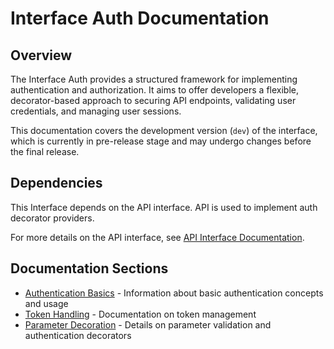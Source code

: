 # Interface Auth Documentation

## Overview

The Interface Auth provides a structured framework for implementing authentication and authorization. It aims to offer developers a flexible, decorator-based approach to securing API endpoints, validating user credentials, and managing user sessions.

This documentation covers the development version (`dev`) of the interface, which is currently in pre-release stage and may undergo changes before the final release.

## Dependencies

This Interface depends on the API interface. API is used to implement auth decorator providers.

For more details on the API interface, see [API Interface Documentation](https://github.com/AntelopeJS/interface-api).

## Documentation Sections

- [Authentication Basics](./2.authentication.md) - Information about basic authentication concepts and usage
- [Token Handling](./3.token-handling.md) - Documentation on token management
- [Parameter Decoration](./4.parameter-decoration.md) - Details on parameter validation and authentication decorators
